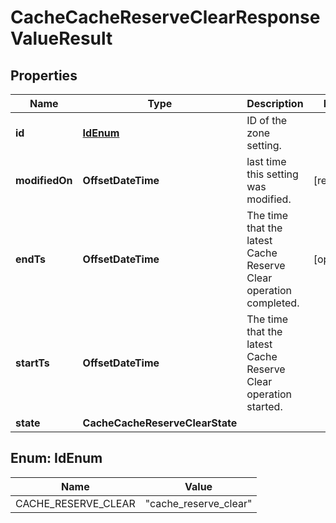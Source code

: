 

# CacheCacheReserveClearResponseValueResult


## Properties

| Name | Type | Description | Notes |
|------------ | ------------- | ------------- | -------------|
|**id** | [**IdEnum**](#IdEnum) | ID of the zone setting. |  |
|**modifiedOn** | **OffsetDateTime** | last time this setting was modified. |  [readonly] |
|**endTs** | **OffsetDateTime** | The time that the latest Cache Reserve Clear operation completed. |  [optional] |
|**startTs** | **OffsetDateTime** | The time that the latest Cache Reserve Clear operation started. |  |
|**state** | **CacheCacheReserveClearState** |  |  |



## Enum: IdEnum

| Name | Value |
|---- | -----|
| CACHE_RESERVE_CLEAR | &quot;cache_reserve_clear&quot; |



